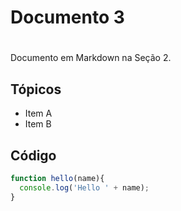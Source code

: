 # Documento 3

<h1 id="p001_002_001"></h1>

Documento em Markdown na Seção 2.

## Tópicos

- Item A
- Item B

## Código

```javascript
function hello(name){
  console.log('Hello ' + name);
}
```
